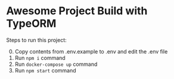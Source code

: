 # Awesome Project Build with TypeORM

Steps to run this project:

0. Copy contents from .env.example to .env and edit the .env file
1. Run `npm i` command
2. Run `docker-compose up` command
3. Run `npm start` command
